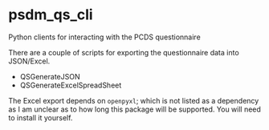 # psdm_qs_cli
Python clients for interacting with the PCDS questionnaire

There are a couple of scripts for exporting the questionnaire data into JSON/Excel.
- QSGenerateJSON
- QSGenerateExcelSpreadSheet

The Excel export depends on `openpyxl`; which is not listed as a dependency as I am unclear as to how long this package will be supported. You will need to install it yourself.
